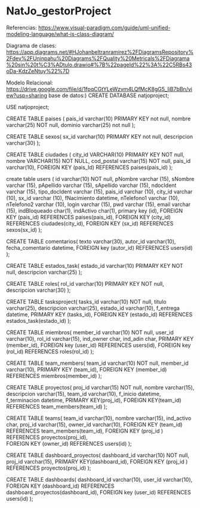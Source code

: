 # NatJo_gestorProject
Referencias:
https://www.visual-paradigm.com/guide/uml-unified-modeling-language/what-is-class-diagram/

Diagrama de clases: https://app.diagrams.net/#HJohanbeltranramirez%2FDiagramsRepository%2Fdev%2FUninpahu%20Diagrams%2FQuality%20Metricals%2FDiagrama%20sin%20t%C3%ADtulo.drawio#%7B%22pageId%22%3A%22C5RBs43oDa-KdzZeNtuy%22%7D 

Modelo Relacional: https://drive.google.com/file/d/1fpqCGtYLeWzvm4LQfMcK8gG5_IiB7bBn/view?usp=sharing
base de datos:)
CREATE DATABASE natjoproject;

USE natjoproject;


CREATE TABLE paises (
    pais_id varchar(10) PRIMARY KEY not null,
    nombre varchar(25) NOT null,
    dominio varchar(25) not null
    );

CREATE TABLE sexos(
    sx_id varchar(10) PRIMARY KEY  not  null,
    descripcion varchar(30)
    );


CREATE TABLE ciudades (
    city_id VARCHAR(10) PRIMARY KEY NOT null,
    nombre VARCHAR(15) NOT NULL,
    cod_postal varchar(15) NOT null,
    pais_id varchar(10),
    FOREIGN KEY (pais_Id) REFERENCES paises(pais_id)
    );

create table users (
    id varchar(10)  NOT null,
    pNombre varchar (15),
    sNombre varchar (15),
    pApellido varchar (15),
    sApellido varchar (15),
    ndocIdent varchar (15),
    tipo_docIdent varchar (15),
    pais_id varchar (10),
    city_id varchar (10),
    sx_id varchar (10),
    fNacimiento datetime,
    nTelefono1 varchar (10),
    nTelefono2 varchar (10), 
    login varchar (15),
    pwd varchar (15),
    email varchar (15),
    indBloqueado char(1),
    indActivo char(1),
    primary key (id),
    FOREIGN KEY (pais_id) REFERENCES paises(pais_id),
    FOREIGN KEY (city_id) REFERENCES ciudades(city_id),
    FOREIGN KEY (sx_id) REFERENCES sexos(sx_id)
    );

CREATE TABLE comentarios(
    texto varchar(30),
    autor_id varchar(10),
    fecha_comentario datetime,
    FOREIGN key (autor_id) REFERENCES users(id)
    );

CREATE TABLE estados_task(
    estado_id varchar(10) PRIMARY KEY NOT null,
    descripcion varchar(25)
    );
    
CREATE TABLE roles(
    rol_id varchar(10) PRIMARY KEY NOT null,
    descripcion varchar(30)
    );

CREATE TABLE tasksproject(
    tasks_id varchar(10) NOT null,
    titulo varchar(25),
    descripcion varchar(25),
    estado_id varchar(10),
    f_entrega datetime,
    PRIMARY KEY (tasks_id),
    FOREIGN KEY (estado_id) REFERENCES estados_task(estado_id)
    );


   CREATE TABLE miembros(
    member_id varchar(10) NOT null,
    user_id varchar(10),
    rol_id varchar(15),
    ind_owner char,
    ind_adin char,
    PRIMARY KEY (member_id),
    FOREIGN key (user_id) REFERENCES users(id),
    FOREIGN key (rol_id) REFERENCES roles(rol_id)
    );

CREATE TABLE team_members(
    team_id varchar(10) NOT null,
    member_id varchar(10),
    PRIMARY KEY (team_id),
    FOREIGN KEY (member_id) REFERENCES miembros(member_id)
    );

CREATE TABLE proyectos(
    proj_id varchar(15) NOT null,
    nombre varchar(15),
    descripcion varchar(15),
    team_id varchar(10),
    f_inicio datetime,
    f_terminacion datetime,
    PRIMARY KEY(proj_id),
    FOREIGN KEY(team_id) REFERENCES team_members(team_id)
    );

CREATE TABLE teams(
    team_id varchar(10),
    nombre varchar(15),
    ind_activo char,
    proj_id varchar(15),
    owner_id varchar(10),
    FOREIGN KEY (team_id) REFERENCES team_members(team_id),
    FOREIGN KEY (proj_id ) REFERENCES proyectos(proj_id),  
    FOREIGN KEY (owner_id) REFERENCES users(id)
    );

CREATE TABLE dashboard_proyectos(
     dashboard_id varchar(10) NOT null,
     proj_id varchar(15),
     PRIMARY KEY(dashboard_id),
     FOREIGN KEY (proj_id ) REFERENCES proyectos(proj_id)
    );

CREATE TABLE dashboards(
    dashboard_id varchar(10),
    user_id varchar(10),
    FOREIGN KEY (dashboard_id) REFERENCES dashboard_proyectos(dashboard_id),
    FOREIGN key  (user_id) REFERENCES users(id)
    );
